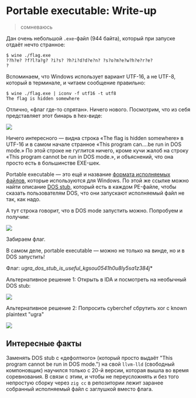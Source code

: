 # Portable executable: Write-up

> сомневаюсь

Дан очень небольшой `.exe`-файл (944 байта), который при запуске отдаёт нечто странное:

```shell
$ wine ./flag.exe
??h?e? ?f?l?a?g? ?i?s? ?h?i?d?d?e?n? ?s?o?m?e?w?h?e?r?e?
?
```

Вспоминаем, что Windows использует вариант UTF-16, а не UTF-8, который в терминале, и читаем сообщение правильно:

```shell
$ wine ./flag.exe | iconv -f utf16 -t utf8
The flag is hidden somewhere
```

Отлично, «флаг где-то спрятан». Ничего нового. Посмотрим, что из себя представляет этот бинарь в hex-виде:

![](./writeup/xxd.png)

Ничего интересного — видна строка «The flag is hidden somewhere» в UTF-16 и в самом начале странное «This program can....be run in DOS mode.» По этой строке не гуглится ничего, кроме кучи жалоб на строку «This program cannot be run in DOS mode.», и объяснений, что она просто есть в большинстве EXE-шек.

Portable executable — это ещё и название [формата исполняемых файлов](https://en.wikibooks.org/wiki/X86_Disassembly/Windows_Executable_Files#PE_Files), которые используются для Windows. По этой же ссылке можно найти описание [DOS stub](https://en.wikibooks.org/wiki/X86_Disassembly/Windows_Executable_Files#MS-DOS_header), который есть в каждом PE-файле, чтобы сказать пользователям DOS, что они запускают исполняемый файл не так, как надо.

А тут строка говорит, что в DOS mode запустить можно. Попробуем и получим:

![](./writeup/dosbox.png)

Забираем флаг.

В самом деле, portable executable — можно не только на винде, но и в DOS запустить!

Флаг: **ugra_dos*_stub_is_useful_kgsou0541h0u8ly5sa1z384j**

Альтернативное решение 1: Открыть в IDA и посмотреть на необычный DOS stub:

![](./writeup/ida.png)

Альтернативное решение 2: Попросить cyberchef сбрутить xor с known plaintext "ugra"

![](./writeup/cyberchef.png)

## Интересные факты

Заменять DOS stub с «дефолтного» (который просто выдаёт "This program cannot be run in DOS mode.") на свой `llvm-lld` (свободный компоновщик) научился только с 20-й версии, которая вышла во время соревнования. В связи с этим, и чтобы не переусложнять и без того непростую сборку через `zig cc` в репозитории лежит заранее собранный исполняемый файл с заглушкой вместо флага.
